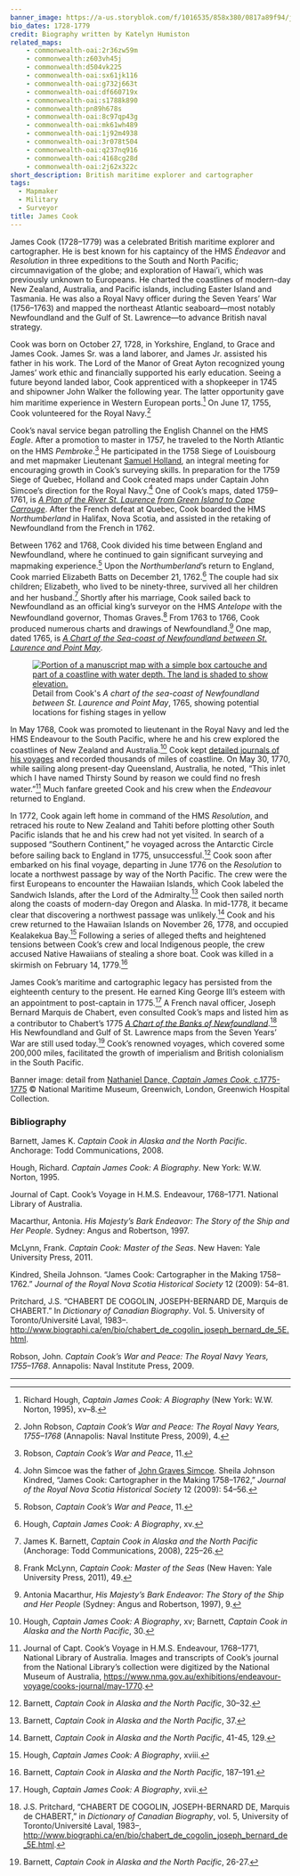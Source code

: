 ```yaml
---
banner_image: https://a-us.storyblok.com/f/1016535/858x380/0817a89f94/james_cook.jpg
bio_dates: 1728-1779
credit: Biography written by Katelyn Humiston
related_maps:
    - commonwealth-oai:2r36zw59m
    - commonwealth:z603vh45j
    - commonwealth:d504vk225
    - commonwealth-oai:sx61jk116
    - commonwealth-oai:g732j663t
    - commonwealth-oai:df660719x
    - commonwealth-oai:s1788k890
    - commonwealth:pn89h678s
    - commonwealth-oai:8c97qp43g
    - commonwealth-oai:mk61wh489
    - commonwealth-oai:1j92m4938
    - commonwealth-oai:3r078t504
    - commonwealth-oai:q237nq916
    - commonwealth-oai:4168cg28d
    - commonwealth-oai:2j62x322c
short_description: British maritime explorer and cartographer
tags:
  - Mapmaker
  - Military
  - Surveyor
title: James Cook
---
```

James Cook \(1728–1779\) was a celebrated British maritime explorer and cartographer. He is best known for his captaincy of the HMS _Endeavor_ and _Resolution_ in three expeditions to the South and North Pacific; circumnavigation of the globe; and exploration of Hawai’i, which was previously unknown to Europeans. He charted the coastlines of modern-day New Zealand, Australia, and Pacific islands, including Easter Island and Tasmania. He was also a Royal Navy officer during the Seven Years’ War \(1756–1763\) and mapped the northeast Atlantic seaboard—most notably Newfoundland and the Gulf of St. Lawrence—to advance British naval strategy.

Cook was born on October 27, 1728, in Yorkshire, England, to Grace and James Cook. James Sr. was a land laborer, and James Jr. assisted his father in his work. The Lord of the Manor of Great Ayton recognized young James’ work ethic and financially supported his early education. Seeing a future beyond landed labor, Cook apprenticed with a shopkeeper in 1745 and shipowner John Walker the following year. The latter opportunity gave him maritime experience in Western European ports.[^1] On June 17, 1755, Cook volunteered for the Royal Navy.[^2]

Cook’s naval service began patrolling the English Channel on the HMS _Eagle_. After a promotion to master in 1757, he traveled to the North Atlantic on the HMS _Pembroke_.[^3] He participated in the 1758 Siege of Louisbourg and met mapmaker Lieutenant [Samuel Holland](/people/samuel-holland), an integral meeting for encouraging growth in Cook’s surveying skills. In preparation for the 1759 Siege of Quebec, Holland and Cook created maps under Captain John Simcoe’s direction for the Royal Navy.[^4] One of Cook’s maps, dated 1759–1761, is [_A Plan of the River St. Laurence from Green Island to Cape Carrouge_](/maps/commonwealth:pn89h678s/). After the French defeat at Quebec, Cook boarded the HMS _Northumberland_ in Halifax, Nova Scotia, and assisted in the retaking of Newfoundland from the French in 1762. 

Between 1762 and 1768, Cook divided his time between England and Newfoundland, where he continued to gain significant surveying and mapmaking experience.[^5] Upon the _Northumberland_’s return to England, Cook married Elizabeth Batts on December 21, 1762.[^6] The couple had six children; Elizabeth, who lived to be ninety-three, survived all her children and her husband.[^7] Shortly after his marriage, Cook sailed back to Newfoundland as an official king’s surveyor on the HMS _Antelope_ with the Newfoundland governor, Thomas Graves.[^8] From 1763 to 1766, Cook produced numerous charts and drawings of Newfoundland.[^9] One map, dated 1765, is [_A Chart of the Sea-coast of Newfoundland between St. Laurence and Point May_](/maps/commonwealth:d504vk225/). 

<figure class="table m-auto">
  <a href="/maps/commonwealth:d504vk225">
  <img src="https://iiif.digitalcommonwealth.org/iiif/2/commonwealth:6t056g374/9361,182,7806,3876/pct:50/0/default.jpg" alt="Portion of a manuscript map with a simple box cartouche and part of a coastline with water depth. The land is shaded to show elevation."/>
  </a>
  <figcaption class="table-caption caption-auto">
    Detail from Cook's <em>A chart of the sea-coast of Newfoundland between St. Laurence and Point May</em>, 1765, showing potential locations for fishing stages in yellow
  <figcaption>
</figure>

In May 1768, Cook was promoted to lieutenant in the Royal Navy and led the HMS Endeavour to the South Pacific, where he and his crew explored the coastlines of New Zealand and Australia.[^10] Cook kept [detailed journals of his voyages](https://www.nma.gov.au/exhibitions/endeavour-voyage/cooks-journal/may-1770) and recorded thousands of miles of coastline. On May 30, 1770, while sailing along present-day Queensland, Australia, he noted, “This inlet which I have named Thirsty Sound by reason we could find no fresh water.”[^11] Much fanfare greeted Cook and his crew when the _Endeavour_ returned to England.

In 1772, Cook again left home in command of the HMS _Resolution_, and retraced his route to New Zealand and Tahiti before plotting other South Pacific islands that he and his crew had not yet visited. In search of a supposed “Southern Continent,” he voyaged across the Antarctic Circle before sailing back to England in 1775, unsuccessful.[^12] Cook soon after embarked on his final voyage, departing in June 1776 on the _Resolution_ to locate a northwest passage by way of the North Pacific. The crew were the first Europeans to encounter the Hawaiian Islands, which Cook labeled the Sandwich Islands, after the Lord of the Admiralty.[^13] Cook then sailed north along the coasts of modern-day Oregon and Alaska. In mid-1778, it became clear that discovering a northwest passage was unlikely.[^14] Cook and his crew returned to the Hawaiian Islands on November 26, 1778, and occupied Kealakekua Bay.[^15] Following a series of alleged thefts and heightened tensions between Cook’s crew and local Indigenous people, the crew accused Native Hawaiians of stealing a shore boat. Cook was killed in a skirmish on February 14, 1779.[^16]

James Cook’s maritime and cartographic legacy has persisted from the eighteenth century to the present. He earned King George III’s esteem with an appointment to post-captain in 1775.[^17] A French naval officer, Joseph Bernard Marquis de Chabert, even consulted Cook’s maps and listed him as a contributor to Chabert’s 1775 [_A Chart of the Banks of Newfoundland_](/maps/commonwealth:z603vh45j/).[^18] His Newfoundland and Gulf of St. Lawrence maps from the Seven Years’ War are still used today.[^19] Cook’s renowned voyages, which covered some 200,000 miles, facilitated the growth of imperialism and British colonialism in the South Pacific. 

Banner image: detail from [Nathaniel Dance, _Captain James Cook_, c.1775-1775](https://www.rmg.co.uk/collections/objects/rmgc-object-14102) © National Maritime Museum, Greenwich, London, Greenwich Hospital Collection.

[^1]: Richard Hough, _Captain James Cook: A Biography_ \(New York: W.W. Norton, 1995\), xv–8. 

[^2]: John Robson, _Captain Cook’s War and Peace: The Royal Navy Years, 1755–1768_ \(Annapolis: Naval Institute Press, 2009\), 4.

[^3]: Robson, _Captain Cook’s War and Peace_, 11.

[^4]: John Simcoe was the father of [John Graves Simcoe](/people/john-graves-simcoe). Sheila Johnson Kindred, “James Cook: Cartographer in the Making 1758–1762,” _Journal of the Royal Nova Scotia Historical Society_ 12 \(2009\): 54–56.

[^5]: Robson, _Captain Cook’s War and Peace_, 11.

[^6]: Hough, _Captain James Cook: A Biography_, xv. 

[^7]: James K. Barnett, _Captain Cook in Alaska and the North Pacific_ \(Anchorage: Todd Communications, 2008\), 225–26.

[^8]: Frank McLynn, _Captain Cook: Master of the Seas_ \(New Haven: Yale University Press, 2011\), 49.

[^9]: Antonia Macarthur, _His Majesty’s Bark Endeavor: The Story of the Ship and Her People_ \(Sydney: Angus and Robertson, 1997\), 9. 

[^10]: Hough, _Captain James Cook: A Biography_, xv; Barnett, _Captain Cook in Alaska and the North Pacific_, 30.

[^11]: Journal of Capt. Cook’s Voyage in H.M.S. Endeavour, 1768–1771, National Library of Australia. Images and transcripts of Cook’s journal from the National Library’s collection were digitized by the National Museum of Australia, https://www.nma.gov.au/exhibitions/endeavour-voyage/cooks-journal/may-1770. 

[^12]: Barnett, _Captain Cook in Alaska and the North Pacific_, 30–32.

[^13]: Barnett, _Captain Cook in Alaska and the North Pacific_, 37.

[^14]: Barnett, _Captain Cook in Alaska and the North Pacific_, 41-45, 129.

[^15]: Hough, _Captain James Cook: A Biography_, xviii.

[^16]: Barnett, _Captain Cook in Alaska and the North Pacific_, 187–191.

[^17]: Hough, _Captain James Cook: A Biography_, xvii.

[^18]: J.S. Pritchard, “CHABERT DE COGOLIN, JOSEPH-BERNARD DE, Marquis de CHABERT,” in _Dictionary of Canadian Biography_, vol. 5, University of Toronto/Université Laval, 1983–, http://www.biographi.ca/en/bio/chabert_de_cogolin_joseph_bernard_de_5E.html.

[^19]: Barnett, _Captain Cook in Alaska and the North Pacific_, 26-27.

### Bibliography

Barnett, James K. _Captain Cook in Alaska and the North Pacific_. Anchorage: Todd Communications, 2008. 

Hough, Richard. _Captain James Cook: A Biography_. New York: W.W. Norton, 1995. 

Journal of Capt. Cook’s Voyage in H.M.S. Endeavour, 1768–1771. National Library of Australia. 

Macarthur, Antonia. _His Majesty’s Bark Endeavor: The Story of the Ship and Her People_. Sydney: Angus and Robertson, 1997.  

McLynn, Frank. _Captain Cook: Master of the Seas_. New Haven: Yale University Press, 2011. 

Kindred, Sheila Johnson. “James Cook: Cartographer in the Making 1758–1762.” _Journal of the Royal Nova Scotia Historical Society_ 12 \(2009\): 54–81. 

Pritchard, J.S. “CHABERT DE COGOLIN, JOSEPH-BERNARD DE, Marquis de CHABERT.” In _Dictionary of Canadian Biography_. Vol. 5. University of Toronto/Université Laval, 1983–. http://www.biographi.ca/en/bio/chabert_de_cogolin_joseph_bernard_de_5E.html.

Robson, John. _Captain Cook’s War and Peace: The Royal Navy Years, 1755–1768_. Annapolis: Naval Institute Press, 2009. 

***
